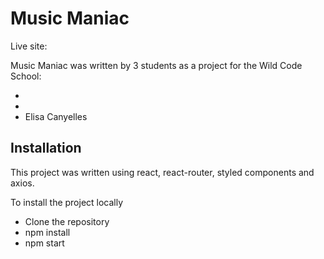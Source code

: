 # Music Maniac
Live site: 

Music Maniac was written by 3 students as a project for the Wild Code School:

-
-
- Elisa Canyelles


## Installation
This project was written using react, react-router, styled components and axios.

To install the project locally
- Clone the repository
- npm install
- npm start
